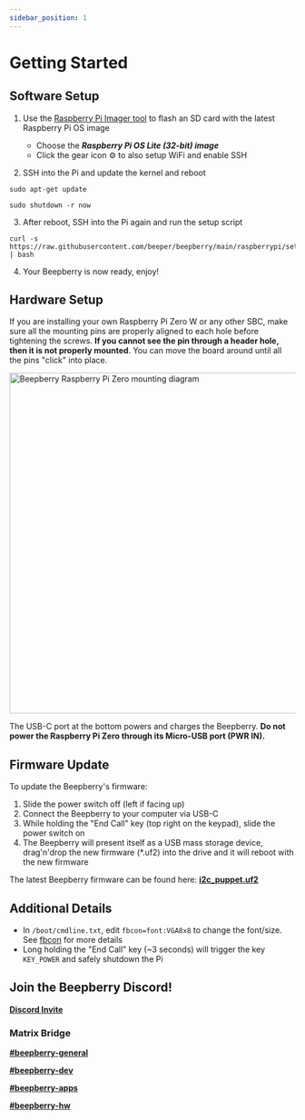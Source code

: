 ```yaml
---
sidebar_position: 1
---
```


# Getting Started

## Software Setup

1. Use the [Raspberry Pi Imager tool](https://www.raspberrypi.com/software/) to flash an SD card with the latest Raspberry Pi OS image
    - Choose the ***Raspberry Pi OS Lite (32-bit) image***
    - Click the gear icon ⚙ to also setup WiFi and enable SSH

2. SSH into the Pi and update the kernel and reboot
```
sudo apt-get update
```
```
sudo shutdown -r now
```

3. After reboot, SSH into the Pi again and run the setup script
```
curl -s https://raw.githubusercontent.com/beeper/beepberry/main/raspberrypi/setup.sh | bash
```

4. Your Beepberry is now ready, enjoy!

## Hardware Setup

If you are installing your own Raspberry Pi Zero W or any other SBC, make sure all the mounting pins are properly aligned to each hole before tightening the screws. **If you cannot see the pin through a header hole, then it is not properly mounted**. You can move the board around until all the pins "click" into place.

<img alt="Beepberry Raspberry Pi Zero mounting diagram" src='/img/beepberry-header-mount-diagram.jpg' width='600' />


The USB-C port at the bottom powers and charges the Beepberry. **Do not power the Raspberry Pi Zero through its Micro-USB port (PWR IN).**

## Firmware Update

To update the Beepberry's firmware:

1. Slide the power switch off (left if facing up)
2. Connect the Beepberry to your computer via USB-C
3. While holding the "End Call" key (top right on the keypad), slide the power switch on
4. The Beepberry will present itself as a USB mass storage device, drag'n'drop the new firmware (\*.uf2) into the drive and it will reboot with the new firmware

The latest Beepberry firmware can be found here: [**i2c_puppet.uf2**](https://github.com/sqfmi/i2c_puppet/raw/main/i2c_puppet.uf2)

## Additional Details
- In ```/boot/cmdline.txt```, edit ```fbcon=font:VGA8x8``` to change the font/size. See [fbcon](https://www.kernel.org/doc/Documentation/fb/fbcon.txt) for more details
- Long holding the "End Call" key (~3 seconds) will trigger the key ```KEY_POWER``` and safely shutdown the Pi

## Join the Beepberry Discord!

[**Discord Invite**](https://discord.gg/QERrSferdF)

### Matrix Bridge

[**#beepberry-general**](https://matrix.to/#/#beepberry-general:beeper.com)

[**#beepberry-dev**](https://matrix.to/#/#beepberry-dev:beeper.com)

[**#beepberry-apps**](https://matrix.to/#/#beepberry-apps:beeper.com)

[**#beepberry-hw**](https://matrix.to/#/#beepberry-hw:beeper.com)

